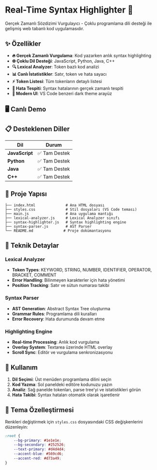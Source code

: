 # Real-Time Syntax Highlighter 🚀

Gerçek Zamanlı Sözdizimi Vurgulayıcı - Çoklu programlama dili desteği ile gelişmiş web tabanlı kod uygulamasıdır.


## ✨ Özellikler

- **🔥 Gerçek Zamanlı Vurgulama**: Kod yazarken anlık syntax highlighting
- **🌐 Çoklu Dil Desteği**: JavaScript, Python, Java, C++ 
- **🔍 Lexical Analyzer**: Token bazlı kod analizi
- **📊 Canlı İstatistikler**: Satır, token ve hata sayacı
- **⚡ Token Listesi**: Tüm tokenların detaylı listesi
- **🎯 Hata Tespiti**: Syntax hatalarının gerçek zamanlı tespiti
- **🎨 Modern UI**: VS Code benzeri dark theme arayüz

## 🖥️ Canlı Demo


## 📋 Desteklenen Diller

| Dil | Durum | 
|-----|-------|
| **JavaScript** | ✅ Tam Destek 
| **Python** | ✅ Tam Destek 
| **Java** | ✅ Tam Destek 
| **C++** | ✅ Tam Destek 

## 🎯 Proje Yapısı

```
├── index.html              # Ana HTML dosyası
├── styles.css              # Stil dosyaları (VS Code teması)
├── main.js                 # Ana uygulama mantığı
├── lexical-analyzer.js     # Lexical Analyzer sınıfı
├── syntax-highlighter.js   # Syntax highlighting engine
├── syntax-parser.js        # AST Parser
└── README.md              # Proje dokümantasyonu
```

## 🔧 Teknik Detaylar

### Lexical Analyzer
- **Token Types**: KEYWORD, STRING, NUMBER, IDENTIFIER, OPERATOR, BRACKET, COMMENT
- **Error Handling**: Bilinmeyen karakterler için hata yönetimi
- **Position Tracking**: Satır ve sütun numarası takibi

### Syntax Parser
- **AST Generation**: Abstract Syntax Tree oluşturma
- **Grammar Rules**: Programlama dili kuralları
- **Error Recovery**: Hata durumunda devam etme

### Highlighting Engine
- **Real-time Processing**: Anlık kod vurgulama
- **Overlay System**: Textarea üzerinde HTML overlay
- **Scroll Sync**: Editör ve vurgulama senkronizasyonu

## 🎯 Kullanım

1. **Dil Seçimi**: Üst menüden programlama dilini seçin
2. **Kod Yazma**: Sol paneldeki editöre kodunuzu yazın
3. **Analiz**: Sağ panelde tokenları, parse tree'yi ve istatistikleri görün
4. **Hata Takibi**: Syntax hataları otomatik olarak işaretlenir

## 🎨 Tema Özelleştirmesi
 Renkleri değiştirmek için `styles.css` dosyasındaki CSS değişkenlerini düzenleyin:

```css
:root {
    --bg-primary: #1e1e1e;
    --bg-secondary: #252526;
    --text-primary: #d4d4d4;
    --accent-blue: #569cd6;
    --accent-red: #d73a49;
}
```
